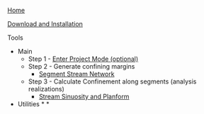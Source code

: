 [Home](https://github.com/SouthForkResearch/confinementtool/wiki)

[Download and Installation](https://github.com/SouthForkResearch/confinementtool/wiki/Download-and-Installation)

Tools
* Main
  * Step 1 - [Enter Project Mode (optional)](https://github.com/SouthForkResearch/ConfinementTool/wiki/ConfinementProject)
  * Step 2 - Generate confining margins
    * [Segment Stream Network](https://github.com/SouthForkResearch/gnat/wiki/Segment-Stream-Network)
  * Step 3 - Calculate Confinement along segments (analysis realizations)
    * [Stream Sinuosity and Planform](https://github.com/SouthForkResearch/gnat/wiki/Stream-Sinuosity-and-Planform)
* Utilities
    * 
    * 